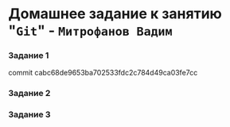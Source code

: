 # Домашнее задание к занятию "`Git`" - `Митрофанов Вадим`


### Задание 1
commit cabc68de9653ba702533fdc2c784d49ca03fe7cc


### Задание 2



### Задание 3
